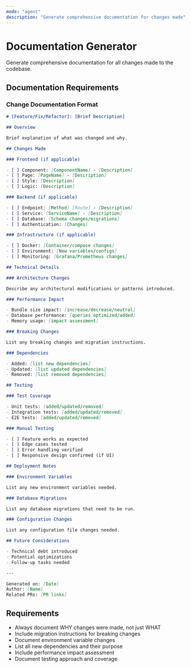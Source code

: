 ```yaml
---
mode: "agent"
description: "Generate comprehensive documentation for changes made"
---
```


# Documentation Generator

Generate comprehensive documentation for all changes made to the codebase.

## Documentation Requirements

### Change Documentation Format

```markdown
# [Feature/Fix/Refactor]: [Brief Description]

## Overview

Brief explanation of what was changed and why.

## Changes Made

### Frontend (if applicable)

- [ ] Component: [ComponentName] - [Description]
- [ ] Page: [PageName] - [Description]
- [ ] Style: [Description]
- [ ] Logic: [Description]

### Backend (if applicable)

- [ ] Endpoint: [Method] [Route] - [Description]
- [ ] Service: [ServiceName] - [Description]
- [ ] Database: [Schema changes/migrations]
- [ ] Authentication: [Changes]

### Infrastructure (if applicable)

- [ ] Docker: [Container/compose changes]
- [ ] Environment: [New variables/configs]
- [ ] Monitoring: [Grafana/Prometheus changes]

## Technical Details

### Architecture Changes

Describe any architectural modifications or patterns introduced.

### Performance Impact

- Bundle size impact: [increase/decrease/neutral]
- Database performance: [queries optimized/added]
- Memory usage: [impact assessment]

### Breaking Changes

List any breaking changes and migration instructions.

### Dependencies

- Added: [list new dependencies]
- Updated: [list updated dependencies]
- Removed: [list removed dependencies]

## Testing

### Test Coverage

- Unit tests: [added/updated/removed]
- Integration tests: [added/updated/removed]
- E2E tests: [added/updated/removed]

### Manual Testing

- [ ] Feature works as expected
- [ ] Edge cases tested
- [ ] Error handling verified
- [ ] Responsive design confirmed (if UI)

## Deployment Notes

### Environment Variables

List any new environment variables needed.

### Database Migrations

List any database migrations that need to be run.

### Configuration Changes

List any configuration file changes needed.

## Future Considerations

- Technical debt introduced
- Potential optimizations
- Follow-up tasks needed

---

Generated on: [Date]
Author: [Name]
Related PRs: [PR links]
```

## Requirements

- Always document WHY changes were made, not just WHAT
- Include migration instructions for breaking changes
- Document environment variable changes
- List all new dependencies and their purpose
- Include performance impact assessment
- Document testing approach and coverage
